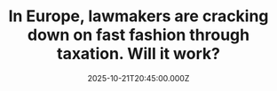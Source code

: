 ---
title: "In Europe, lawmakers are cracking down on fast fashion through taxation. Will it work?"
date: 2025-10-21T20:45:00.000Z
category: Human Kindness
externalLink: "https://www.goodgoodgood.co/articles/europe-taxes-fast-fashion"
image: ""
excerpt: "The European Commission has proposed a processing fee of €2 for each fast fashion shipment to the E.U.…"
---